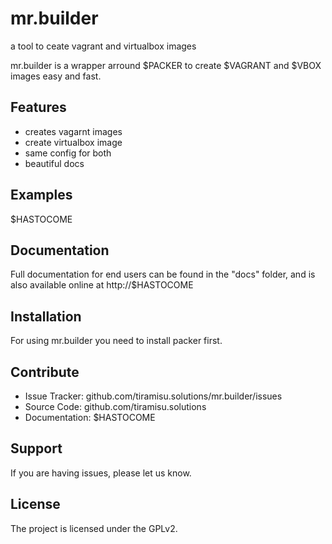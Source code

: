 # mr.builder
a tool to ceate vagrant and virtualbox images

mr.builder is a wrapper arround $PACKER to create $VAGRANT and $VBOX images
easy and fast.

## Features

- creates vagarnt images
- create virtualbox image
- same config for both
- beautiful docs

## Examples

$HASTOCOME

## Documentation

Full documentation for end users can be found in the "docs" folder, and is also available online at http://$HASTOCOME


## Installation

For using mr.builder you need to install packer first.


## Contribute


- Issue Tracker:    github.com/tiramisu.solutions/mr.builder/issues
- Source Code:      github.com/tiramisu.solutions
- Documentation:    $HASTOCOME

## Support

If you are having issues, please let us know.


## License

The project is licensed under the GPLv2.
